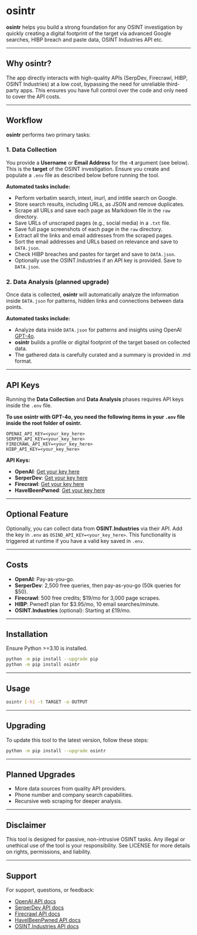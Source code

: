 
# osintr

**osintr** helps you build a strong foundation for any OSINT investigation by quickly creating a digital footprint of the target via advanced Google searches, HIBP breach and paste data, OSINT Industries API etc.

---

## Why osintr?

The app directly interacts with high-quality APIs (SerpDev, Firecrawl, HIBP, OSINT Industries) at a low cost, bypassing the need for unreliable third-party apps. This ensures you have full control over the code and only need to cover the API costs.

---

## Workflow

**osintr** performs two primary tasks:

### 1. Data Collection

You provide a **Username** or **Email Address** for the **-t** argument (see below). This is the **target** of the OSINT investigation. Ensure you create and populate a `.env` file as described below before running the tool.

**Automated tasks include:**
- Perform verbatim search, intext, inurl, and intitle search on Google.
- Store search results, including URLs, as JSON and remove duplicates.
- Scrape all URLs and save each page as Markdown file in the `raw` directory.
- Save URLs of unscraped pages (e.g., social media) in a `.txt` file.
- Save full page screenshots of each page in the `raw` directory.
- Extract all the links and email addresses from the scraped pages.
- Sort the email addresses and URLs based on relevance and save to `DATA.json`.
- Check HIBP breaches and pastes for target and save to `DATA.json`.
- Optionally use the OSINT.Industries if an API key is provided. Save to `DATA.json`.

### 2. Data Analysis (planned upgrade)

Once data is collected, **osintr** will automatically analyze the information inside `DATA.json` for patterns, hidden links and connections between data points.

**Automated tasks include:**
- Analyze data inside `DATA.json` for patterns and insights using OpenAI [GPT-4o](https://platform.openai.com/docs/models/gpt-4o).
- **osintr** builds a profile or digital footprint of the target based on collected data.
- The gathered data is carefully curated and a summary is provided in .md format.

---

## API Keys

Running the **Data Collection** and **Data Analysis** phases requires API keys inside the `.env` file.

**To use osintr with GPT-4o, you need the following items in your `.env` file inside the root folder of osintr.**
```plaintext
OPENAI_API_KEY=<your_key_here>
SERPER_API_KEY=<your_key_here>
FIRECRAWL_API_KEY=<your_key_here>
HIBP_API_KEY=<your_key_here>
``` 

**API Keys:**
- **OpenAI**: [Get your key here](https://openai.com/)
- **SerperDev**: [Get your key here](https://serper.dev/)
- **Firecrawl**: [Get your key here](https://www.firecrawl.dev/)
- **HaveIBeenPwned**: [Get your key here](https://haveibeenpwned.com/)

---

## Optional Feature

Optionally, you can collect data from **OSINT.Industries** via their API. Add the key in `.env` as `OSIND_API_KEY=<your_key_here>`. This functionality is triggered at runtime if you have a valid key saved in `.env`.

---

## Costs

- **OpenAI**: Pay-as-you-go.
- **SerperDev**: 2,500 free queries, then pay-as-you-go (50k queries for $50).
- **Firecrawl**: 500 free credits; $19/mo for 3,000 page scrapes. 
- **HIBP**: Pwned1 plan for $3.95/mo, 10 email searches/minute.
- **OSINT.Industries** (optional): Starting at £19/mo.

---

## Installation

Ensure Python >=3.10 is installed.

```bash
python -m pip install --upgrade pip
python -m pip install osintr
```

---

## Usage

```bash
osintr [-h] -t TARGET -o OUTPUT
```

---

## Upgrading

To update this tool to the latest version, follow these steps:

```bash
python -m pip install --upgrade osintr
```

---

## Planned Upgrades

- More data sources from quality API providers.
- Phone number and company search capabilities.
- Recursive web scraping for deeper analysis.

---

## Disclaimer

This tool is designed for passive, non-intrusive OSINT tasks. Any illegal or unethical use of the tool is your responsibility. See LICENSE for more details on rights, permissions, and liability.

---

## Support

For support, questions, or feedback:

- [OpenAI API docs](https://platform.openai.com/docs/overview)
- [SerperDev API docs](https://serper.dev/)
- [Firecrawl API docs](https://docs.firecrawl.dev/introduction)
- [HaveIBeenPwned API docs](https://haveibeenpwned.com/API/v3)
- [OSINT.Industries API docs](https://docs.osint.industries/reference/search)